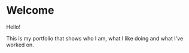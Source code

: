 # Welcome

Hello! 

This is my portfolio that shows who I am, what I like doing and what I've worked on.